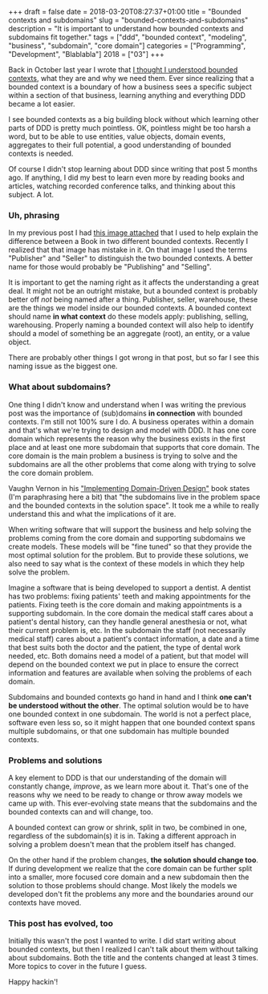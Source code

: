 +++
draft = false
date = 2018-03-20T08:27:37+01:00
title = "Bounded contexts and subdomains"
slug = "bounded-contexts-and-subdomains"
description = "It is important to understand how bounded contexts and subdomains fit together."
tags = ["ddd", "bounded context", "modeling", "business", "subdomain", "core domain"]
categories = ["Programming", "Development", "Blablabla"]
2018 = ["03"]
+++

Back in October last year I wrote that [I thought I understood bounded contexts](/blog/i-think-i-understand-bounded-contexts/), what they are and why we need them. Ever since realizing that a bounded context is a boundary of how a business sees a specific subject within a section of that business, learning anything and everything DDD became a lot easier.

I see bounded contexts as a big building block without which learning other parts of DDD is pretty much pointless. OK, pointless might be too harsh a word, but to be able to use entities, value objects, domain events, aggregates to their full potential, a good understanding of bounded contexts is needed.

Of course I didn't stop learning about DDD since writing that post 5 months ago. If anything, I did my best to learn even more by reading books and articles, watching recorded conference talks, and thinking about this subject. A lot.

### Uh, phrasing

In my previous post I had [this image attached](/img/posts/bounded-context-books-big.jpg) that I used to help explain the difference between a Book in two different bounded contexts. Recently I realized that that image has mistake in it. On that image I used the terms "Publisher" and "Seller" to distinguish the two bounded contexts. A better name for those would probably be "Publishing" and "Selling".

It is important to get the naming right as it affects the understanding a great deal. It might not be an outright mistake, but a bounded context is probably better off *not* being named after a thing. Publisher, seller, warehouse, these are the things we model inside our bounded contexts. A bounded context should name **in what context** do these models apply: publishing, selling, warehousing. Properly naming a bounded context will also help to identify should a model of something be an aggregate (root), an entity, or a value object.

There are probably other things I got wrong in that post, but so far I see this naming issue as the biggest one.

### What about subdomains?

One thing I didn't know and understand when I was writing the previous post was the importance of (sub)domains **in connection** with bounded contexts. I'm still not 100% sure I do. A business operates within a domain and that's what we're trying to design and model with DDD. It has one core domain which represents the reason why the business exists in the first place and at least one more subdomain that supports that core domain. The core domain is the main problem a business is trying to solve and the subdomains are all the other problems that come along with trying to solve the core domain problem.

Vaughn Vernon in his ["Implementing Domain-Driven Design"](https://www.goodreads.com/book/show/15756865-implementing-domain-driven-design) book states (I'm paraphrasing here a bit) that "the subdomains live in the problem space and the bounded contexts in the solution space". It took me a while to really understand this and what the implications of it are.

When writing software that will support the business and help solving the problems coming from the core domain and supporting subdomains we create models. These models will be "fine tuned" so that they provide the most optimal solution for the problem. But to provide these solutions, we also need to say what is the context of these models in which they help solve the problem.

Imagine a software that is being developed to support a dentist. A dentist has two problems: fixing patients' teeth and making appointments for the patients. Fixing teeth is the core domain and making appointments is a supporting subdomain. In the core domain the medical staff cares about a patient's dental history, can they handle general anesthesia or not, what their current problem is, etc. In the subdomain the staff (not necessarily medical staff) cares about a patient's contact information, a date and a time that best suits both the doctor and the patient, the type of dental work needed, etc. Both domains need a model of a patient, but that model will depend on the bounded context we put in place to ensure the correct information and features are available when solving the problems of each domain.

Subdomains and bounded contexts go hand in hand and I think **one can't be understood without the other**. The optimal solution would be to have one bounded context in one subdomain. The world is not a perfect place, software even less so, so it might happen that one bounded context spans multiple subdomains, or that one subdomain has multiple bounded contexts.

### Problems and solutions

A key element to DDD is that our understanding of the domain will constantly change, *improve*, as we learn more about it. That's one of the reasons why we need to be ready to change or throw away models we came up with. This ever-evolving state means that the subdomains and the bounded contexts can and will change, too.

A bounded context can grow or shrink, split in two, be combined in one, regardless of the subdomain(s) it is in. Taking a different approach in solving a problem doesn't mean that the problem itself has changed.

On the other hand if the problem changes, **the solution should change too**. If during development we realize that the core domain can be further split into a smaller, more focused core domain and a new subdomain then the solution to those problems should change. Most likely the models we developed don't fit the problems any more and the boundaries around our contexts have moved.

### This post has evolved, too

Initially this wasn't the post I wanted to write. I did start writing about bounded contexts, but then I realized I can't talk about them without talking about subdomains. Both the title and the contents changed at least 3 times. More topics to cover in the future I guess.

Happy hackin'!
